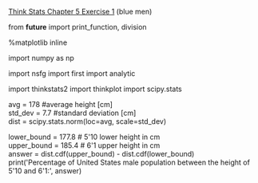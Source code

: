 [Think Stats Chapter 5 Exercise 1](http://greenteapress.com/thinkstats2/html/thinkstats2006.html#toc50) (blue men)

from __future__ import print_function, division

%matplotlib inline

import numpy as np

import nsfg
import first
import analytic

import thinkstats2
import thinkplot
import scipy.stats

avg = 178 #average height [cm]\
std_dev = 7.7 #standard deviation [cm]\
dist = scipy.stats.norm(loc=avg, scale=std_dev)

lower_bound = 177.8 # 5'10 lower height in cm\
upper_bound = 185.4 # 6'1  upper height in cm\
answer = dist.cdf(upper_bound) - dist.cdf(lower_bound)\
print('Percentage of United States male population between the height of 5\'10 and 6\'1:', answer)


